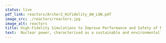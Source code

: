 ```yaml
---
status: live
pdf_link: reactors/Archer2_HiFidelity_AW_LOW.pdf
image_src: ./reactors/reactors.jpg
image_alt: reactors
title: High-Fidelity Simulations to Improve Performance and Safety of Nuclear Reactors
text:  Nuclear power, characterised as a sustainable and environmentally friendly low carbon energy source, stands as a pivotal component of the UK’s ambitious Net-Zero strategies for 2050. Central to the use of nuclear power is the industry’s paramount commitment to safety. Researchers from the STFC Daresbury Laboratory, the University of Sheffield and EDF R&D have leveraged the computational power of ARCHER2 to carry out high-fidelity Computational Fluid Dynamics simulations of Pressurised Water Reactor fuel assembly under conditions of clad ballooning, mimicking a potential issue with the integrity of a fuel rod. This endeavour aims to gain a deeper understanding of the safety implications of such a scenario, including potential coolant channel blockages, as well as the resulting coolability impairment and heat transfer alteration in decay heat removal.
---
```

